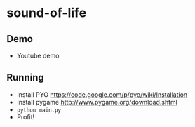 sound-of-life
=============

## Demo

* Youtube demo <LOL>

## Running

* Install PYO <https://code.google.com/p/pyo/wiki/Installation>
* Install pygame <http://www.pygame.org/download.shtml>
* `python main.py`
* Profit!
